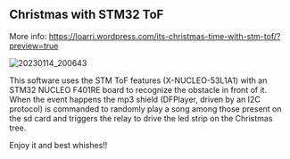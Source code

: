Christmas with STM32 ToF
------------------------

More info: https://loarri.wordpress.com/its-christmas-time-with-stm-tof/?preview=true

![20230114_200643](https://user-images.githubusercontent.com/13197186/212762701-b14b48e3-726f-45a4-a37c-cff94e8f20bb.jpg)

This software uses the STM ToF features (X-NUCLEO-53L1A1) with an STM32 NUCLEO 
F401RE board to recognize the obstacle in front of it. When the event happens 
the mp3 shield (DFPlayer, driven by an I2C protocol) is commanded to randomly play 
a song among those present on the sd card and triggers the relay to drive the led 
strip on the Christmas tree.  

Enjoy it and best whishes!!

